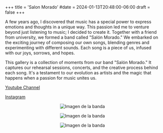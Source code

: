 +++
title = 'Salon Morado'
#date = 2024-01-13T20:48:00-06:00
draft = false
+++

A few years ago, I discovered that music has a special power to express emotions and thoughts in a unique way. This passion led me to venture beyond just listening to music; I decided to create it. Together with a friend from university, we formed a band called "Salón Morado." We embarked on the exciting journey of composing our own songs, blending genres and experimenting with different sounds. Each song is a piece of us, infused with our joys, sorrows, and hopes.

This gallery is a collection of moments from our band "Salón Morado." It captures our rehearsal sessions, concerts, and the creative process behind each song. It's a testament to our evolution as artists and the magic that happens when a passion for music unites us.

[Youtube Channel](https://www.youtube.com/@salonmorado) 

[Instagram](https://www.instagram.com/salonmoradoband/)

<p align="center">
  <img src="/Portfolio/images/music1.jpg" alt="Imagen de la banda">
</p>

<p align="center">
  <img src="/Portfolio/images/music2.jpg" alt="Imagen de la banda">
</p>

<p align="center">
  <img src="/Portfolio/images/music3.jpg" alt="Imagen de la banda">
</p>
